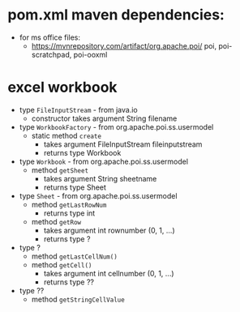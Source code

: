 # pom.xml maven dependencies:
* for ms office files:
  * https://mvnrepository.com/artifact/org.apache.poi/ poi, poi-scratchpad, poi-ooxml
# excel workbook
* type `FileInputStream` - from java.io
  * constructor takes argument String filename
* type `WorkbookFactory` - from org.apache.poi.ss.usermodel
  * static method `create`
    * takes argument FileInputStream fileinputstream
    * returns type Workbook
* type `Workbook` - from org.apache.poi.ss.usermodel
  * method `getSheet`
    * takes argument String sheetname
    * returns type Sheet
* type `Sheet` - from org.apache.poi.ss.usermodel
  * method `getLastRowNum`
    * returns type int
  * method `getRow`
    * takes argument int rownumber (0, 1, ...)
    * returns type ?
* type ?
  * method `getLastCellNum()`
  * method `getCell()`
    * takes argument int cellnumber (0, 1, ...)
    * returns type ??
* type ??
  * method `getStringCellValue`
